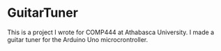 # GuitarTuner

This is a project I wrote for COMP444 at Athabasca University. I made a guitar tuner for the Arduino Uno microcrontroller. 
